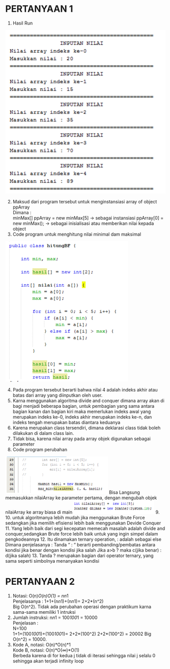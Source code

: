 # PERTANYAAN 1

1. Hasil Run
<img src = "16.PNG"> 

2. Maksud dari program tersebut untuk menginstansiasi array of object ppArray   
Dimana :   
minMax[] ppArray = new minMax[5] -> sebagai instansiasi
ppArray[0] = new minMax(); -> sebagai inisialisasi atau memberikan nilai kepada object
3. Code program untuk menghitung nilai minimal dam maksimal    
<img src = "17.PNG">

4. Pada program tersebut berarti bahwa nilai 4 adalah indeks akhir atau batas dari array
yang diinputkan oleh user.
5. Karna menggunakan algoritma divide and conquer dimana array akan di bagi menjadi
beberapa bagian, untuk pembagian yang sama antara bagian kanan dan bagian kiri
maka memerlukan indeks awal yang merupakan indeks ke-0, indeks akhir merupakan
indeks ke-n, dan indeks tengah merupakan batas diantara keduanya
6. Karena merupakan class tersendiri, dimana deklarasi class tidak boleh dilakukan di dalam
class lain.
7. Tidak bisa, karena nilai array pada array objek digunakan sebagai parameter
8. Code program perubahan
<img src = "18.PNG">  
Bisa Langsung memasukkan nilaiArray ke parameter pertama, dengan mengubah objek nilaiArray ke array biasa di main
<img src = "19.PNG">
9. 
10. untuk algoritmanya lebih mudah jika menggunakan Brute Force sedangkan jika memilih efisiensi lebih baik menggunakan Devide Conquer
11. Yang lebih baik dari segi kecepatan memecah masalah adalah divide and conquer,sedangkan Brute force lebih baik untuk yang ingin simpel dalam pengkodeannya
12. Itu dinamakan ternary operation, : adalah sebagai else   
Dimana penjelasanya :   
Tanda “ : “ berarti pembanding/pembatas antara kondisi jika benar dengan kondisi jika salah
Jika a>b ? maka c(jika benar) : d(jika salah)
13. Tanda ? merupakan bagian dari operator ternary, yang sama seperti simbolnya menanyakan kondisi

# PERTANYAAN 2
1. Notasi: O(n)*O(n)*O(1) = n*n*1   
Penjelasanya : 1+1+(n*n*1)+(n*n*1)= 2+2*(n^2)   
Big O(n^2). Tidak ada perubahan operasi dengan praktikum karna sama-sama memiliki 1 intruksi
2. Jumlah instruksi: n*n*1 = 100*100*1 = 10000   
Penjelasan :   
N=100   
1+1+(100*100*1)+(100*100*1)= 2+2*(100^2)
2+2*(100^2) = 20002
Big O(n^2) = 10000.
3. Kode A, notasi: O(n)*O(n)*1   
Kode B, notasi: O(n)*O(∞)*O(1)   
Berbeda karena di for kedua j tidak di iterasi sehingga nilai j selalu 0 sehingga akan terjadi infinity loop